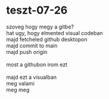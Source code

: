 # teszt-07-26
szoveg hogy megy a gitbe? <br>
hat ugy, hogy elmented visual codeban <br>
majd fetcheled github desktopon <br>
majd commit to main <br>
majd push origin<br>
<br>
most a githubon irom ezt<br>
<br>
majd ezt a visualban<br>
meg valami<br>
meg meg
